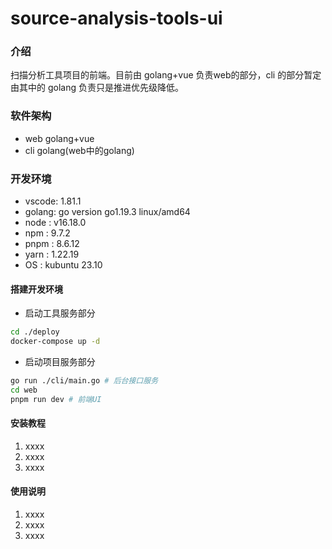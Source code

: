 # source-analysis-tools-ui

### 介绍
扫描分析工具项目的前端。目前由 golang+vue 负责web的部分，cli 的部分暂定由其中的 golang 负责只是推进优先级降低。

### 软件架构
- web golang+vue
- cli golang(web中的golang)

### 开发环境
- vscode: 1.81.1
- golang: go version go1.19.3 linux/amd64
- node  : v16.18.0
- npm   : 9.7.2
- pnpm  : 8.6.12
- yarn  : 1.22.19
- OS    : kubuntu 23.10

#### 搭建开发环境
- 启动工具服务部分
```bash
cd ./deploy
docker-compose up -d
``` 
- 启动项目服务部分
```bash
go run ./cli/main.go # 后台接口服务
cd web
pnpm run dev # 前端UI
```

#### 安装教程

1.  xxxx
2.  xxxx
3.  xxxx

#### 使用说明

1.  xxxx
2.  xxxx
3.  xxxx
